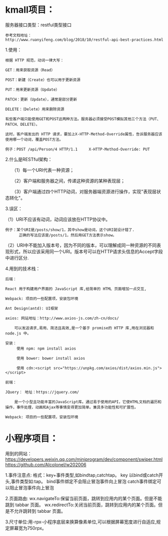 ﻿# kmall项目：

服务器接口类型：restful类型接口
	
	参考文档地址：
	http://www.ruanyifeng.com/blog/2018/10/restful-api-best-practices.html

1.使用：

	根据 HTTP 规范，动词一律大写：

	GET：用来获取资源（Read）

	POST：新建（Create）也可以用于更新资源

	PUT：用来更新资源（Update）

	PATCH：更新（Update），通常是部分更新

	DELETE：（Delete）用来删除资源

	有些客户端只能使用GET和POST这两种方法。服务器必须接受POST模拟其他三个方法（PUT、PATCH、DELETE）。

	这时，客户端发出的 HTTP 请求，要加上X-HTTP-Method-Override属性，告诉服务器应该使用哪一个动词，覆盖POST方法。

	例子：POST /api/Person/4 HTTP/1.1     X-HTTP-Method-Override: PUT

2.什么是RESTful架构：

　　（1）每一个URI代表一种资源；

　　（2）客户端和服务器之间，传递这种资源的某种表现层；

　　（3）客户端通过四个HTTP动词，对服务器端资源进行操作，实现"表现层状态转化"。

3.误区：

  （1）URI不应该有动词，动词应该放在HTTP协议中。

	例子：某个URI是/posts/show/1，其中show是动词，这个URI就设计错了.
		  正确的写法应该是/posts/1，然后用GET方法表示show。

  （2）URI中不能加入版本号，因为不同的版本，可以理解成同一种资源的不同表现形式，所以应该采用同一个URI。版本号可以在HTTP请求头信息的Accept字段中进行区分.

4.用到的技术栈：

	后端：

	React 用于构建用户界面的 JavaScript 库,给简单的 HTML 页面增加一点交互,

	Webpack: 项目的一些配置项，安装包环境

	Ant Design(antd): UI框架

	axios: 网站地址：http://www.axios-js.com/zh-cn/docs/

		可以发送请求,易用、简洁且高效,是一个基于 promise的 HTTP 库,用在浏览器和 node.js 中。

	安装：
		 使用 npm: npm install axios

		 使用 bower: bower install axios

		 使用 cdn:<script src="https://unpkg.com/axios/dist/axios.min.js">		  </script>

	前端：

	JQuery： 地址：https://jquery.com/ 

		是一个小型且功能丰富的JavaScript库。通过易于使用的API，它使HTML文档的遍历和操作，事件处理，动画和Ajax等事情变得更加简单。兼具多功能性和可扩展性。

	Webpack: 项目的一些配置项，安装包环境








# 小程序项目：
用到的网站：
https://developers.weixin.qq.com/miniprogram/dev/component/swiper.html
https://github.com/AIcolonel/w202006

1.事件注意点:
格式：key+事件类型,如bindtap,catchtap。
key 以bind或catch开头,事件类型如:tap。
bind事件绑定不会阻止冒泡事件向上冒泡
catch事件绑定可以阻止冒泡事件向上冒泡

2.页面路由:
wx.navigateTo:保留当前页面，跳转到应用内的某个页面。但是不能跳到 tabbar 页面。
wx.redirectTo:关闭当前页面，跳转到应用内的某个页面。但是不允许跳转到 tabbar 页面。

3.尺寸单位:用-rpx-小程序底层来换算像素单位,可以根据屏幕宽度进行自适应,规定屏幕宽为750rpx。







